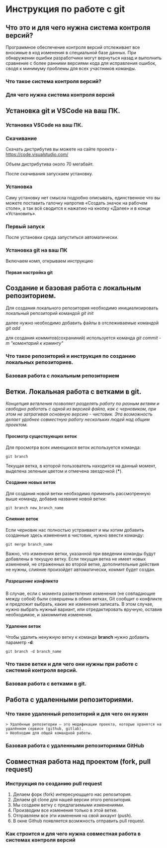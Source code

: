 
# Инструкция по работе с git

## Что это и для чего нужна система контроля версий?

Программное обеспечение контроля версий отслеживает все вносимые в код изменения в специальной базе данных. При обнаружении ошибки разработчики могут вернуться назад и выполнить сравнение с более ранними версиями кода для исправления ошибок, сводя к минимуму проблемы для всех участников команды.

### Что такое система контроля версий?

### Для чего нужна система контроля версий

## Установка git и VSCode на ваш ПК.

### Установка VSCode на ваш ПК.

### Скачивание

Скачать дистрибутив вы можете на сайте проекта - https://code.visualstudio.com/

Объем дистрибутива около 70 мегабайт.

После скачивания запускаем установку.

### Установка

Саму установку нет смысла подробно описывать, единственное что вы можете поставить галочку напротив «Создать значок на рабочем столе», а так всё сводится к нажатию на кнопку «Далее» и в конце «Установить».

### Первый запуск

После установки среда запуститься автоматически.

### Установка git на ваш ПК
Включаем комп, открываем инструкцию
#### Первая настройка git

## Создание и базовая работа с локальным репозиторием.

Для создания локального репозитория необходимо инициализировать локальный репозиторий командой *git init*

далее нужно необходимо добавить файлы в отслеживаемые командой *git add*

для создания коммитов(сохраниний) используется команда *git commit -m "коментарий к коминту"*

### Что такое репозиторий и инструкция по созданию локальных репозиториев.

### Базовая работа с локальным репозиторием

## Ветки. Локальная работа с ветками в git.

*Концепция ветвления позволяет разделять работу по разным ветвям и свободно работать с одной из версией файла, как с черновиком, при этом не затрагивая основную версию - чистовик. Эта возможность делает удобнее совместную работу нескольких людей над общим проектом.*

#### Просмотр существующих веток

Для просмотра всех имеющихся веток используется команда:

    git branch

Текущая ветка, в которой пользователь находится на данный момент, выделена зеленым цветом и отмечена звездочкой (__*__).

#### Создание новых веток

Для создания новой ветки необходимо применить рассмотренную выше команду, добавив название новой ветки:

    git branch new_branch_name


#### Слияние веток

Если черновик нас полностью устраивают и мы хотим добавить созданные здесь изменения в чистовик, нужно ввести команду:

    git merge branch_name

Важно, что изменения ветки, указанной при введении команды будут добавлены в текущую ветку. Если текущая ветка не имеет новых изменений, не отраженных во второй ветке, дополнительные действия не нужны, слияние произойдет автоматически, коммит будет создан.

##### Разрешение конфликта

В случае, если с момента разветвления изменения (не совпадающие между собой) были совершены в обеих ветках, Git сообщит о конфликте и предложит выбрать, какие же изменения записать. 
В этом случае, нужно выбрать нужный вариант, или отредактировать вручную, оставив необходимое, и закоммитив изменения.

#### Удаление веток

Чтобы удалить ненужную ветку к команде **branch** нужно добавить параметр **-d**:

    git branch -d branch_name

### Что такое ветки и для чего они нужны при работе с системой контроля версий.

### Базовая работа с ветками в git.

## Работа с удаленными репозиториями.

### Что такое удаленный репозиторий и для чего он нужен
    > Удалённые репозитории — это модификации проекта, которые хранятся на удалённом сервисе (github, gitlab).
    > Необходим для общей командной работы.

### Базовая работа с удаленными репозиториями GitHub

## Совместная работа над проектом (fork, pull request)

### Инструкция по созданию pull request

1. Делаем форк (fork) интересующщего нас репозитория.
2. Делаем git clone для нашей версии этого репозитория.
3. Мы создаем ветку с предлагаемыми изменениями.
4. Производим все изменения только в этой ветке.
5. Отправляем все эти изменения на свой аккаунт (push).
6. В окне Github появляется возмжность отправить pull request.

### Как строится и для чего нужна совместная работа в системах контроля версий


